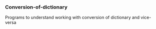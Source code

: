 ### Conversion-of-dictionary
Programs to understand working with conversion of dictionary and vice-versa
